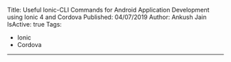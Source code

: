 Title: Useful Ionic-CLI Commands for Android Application Development using Ionic 4 and Cordova
Published: 04/07/2019
Author: Ankush Jain
IsActive: true
Tags:
  - Ionic
  - Cordova
---
